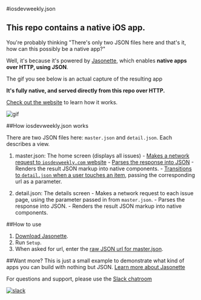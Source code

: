 #iosdevweekly.json
## This repo contains a native iOS app.
You're probably thinking "There's only two JSON files here and that's it, how can this possibly be a native app?"

Well, it's because it's powered by [Jasonette](https://www.jasonette.com), which enables **native apps over HTTP, using JSON**.

The gif you see below is an actual capture of the resulting app

**It's fully native, and served directly from this repo over HTTP.**

[Check out the website](https://www.jasonette.com) to learn how it works.

![gif](https://raw.githubusercontent.com/gliechtenstein/images/master/iosdevweekly.gif)

##How iosdevweekly.json works

There are two JSON files here: `master.json` and `detail.json`. Each describes a view.

  1. master.json: The home screen (displays all issues)
    - [Makes a network request to `iosdevweekly.com` website](https://github.com/gliechtenstein/iosdevweekly.json/blob/master/master.json#L9)
    - [Parses the response into JSON](https://github.com/gliechtenstein/iosdevweekly.json/blob/master/master.json#L21)
    - Renders the result JSON markup into native components.
    - [Transitions to `detail.json` when a user touches an item](https://github.com/gliechtenstein/iosdevweekly.json/blob/master/master.json#L38), passing the corresponding url as a parameter.

  2. detail.json: The details screen
    - Makes a network request to each issue page, using the parameter passed in from `master.json`.
    - Parses the response into JSON.
    - Renders the result JSON markup into native components.

##How to use
1. [Download Jasonette](https://www.jasonette.com).
2. Run `Setup`.
3. When asked for url, enter the [raw JSON url for master.json](https://raw.githubusercontent.com/gliechtenstein/iosdevweekly.json/master/master.json).

##Want more?
This is just a small example to demonstrate what kind of apps you can build with nothing but JSON. [Learn more about Jasonette](https://www.jasonette.com)

For questions and support, please use the [Slack chatroom](https://jasonette.herokuapp.com)

[![slack](https://raw.githubusercontent.com/gliechtenstein/images/master/slack.png)](https://jasonette.herokuapp.com)
